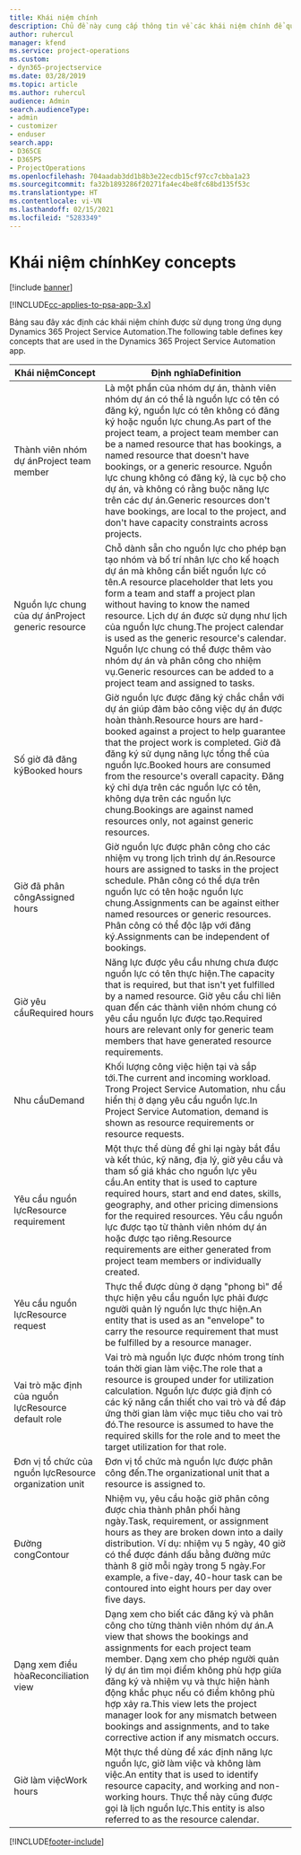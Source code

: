 ```yaml
---
title: Khái niệm chính
description: Chủ đề này cung cấp thông tin về các khái niệm chính để quản lý nguồn lực trong Project Service Automation.
author: ruhercul
manager: kfend
ms.service: project-operations
ms.custom:
- dyn365-projectservice
ms.date: 03/28/2019
ms.topic: article
ms.author: ruhercul
audience: Admin
search.audienceType:
- admin
- customizer
- enduser
search.app:
- D365CE
- D365PS
- ProjectOperations
ms.openlocfilehash: 704aadab3dd1b8b3e22ecdb15cf97cc7cbba1a23
ms.sourcegitcommit: fa32b1893286f20271fa4ec4be8fc68bd135f53c
ms.translationtype: HT
ms.contentlocale: vi-VN
ms.lasthandoff: 02/15/2021
ms.locfileid: "5283349"
---
```

# <a name="key-concepts"></a><span data-ttu-id="0f0ee-103">Khái niệm chính</span><span class="sxs-lookup"><span data-stu-id="0f0ee-103">Key concepts</span></span>

[!include [banner](../includes/psa-now-project-operations.md)]

[!INCLUDE[cc-applies-to-psa-app-3.x](../includes/cc-applies-to-psa-app-3x.md)]

<span data-ttu-id="0f0ee-104">Bảng sau đây xác định các khái niệm chính được sử dụng trong ứng dụng Dynamics 365 Project Service Automation.</span><span class="sxs-lookup"><span data-stu-id="0f0ee-104">The following table defines key concepts that are used in the Dynamics 365 Project Service Automation app.</span></span>

| <span data-ttu-id="0f0ee-105">Khái niệm</span><span class="sxs-lookup"><span data-stu-id="0f0ee-105">Concept</span></span>                    | <span data-ttu-id="0f0ee-106">Định nghĩa</span><span class="sxs-lookup"><span data-stu-id="0f0ee-106">Definition</span></span> |
|----------------------------|------------|
| <span data-ttu-id="0f0ee-107">Thành viên nhóm dự án</span><span class="sxs-lookup"><span data-stu-id="0f0ee-107">Project team member</span></span>        | <span data-ttu-id="0f0ee-108">Là một phần của nhóm dự án, thành viên nhóm dự án có thể là nguồn lực có tên có đăng ký, nguồn lực có tên không có đăng ký hoặc nguồn lực chung.</span><span class="sxs-lookup"><span data-stu-id="0f0ee-108">As part of the project team, a project team member can be a named resource that has bookings, a named resource that doesn't have bookings, or a generic resource.</span></span> <span data-ttu-id="0f0ee-109">Nguồn lực chung không có đăng ký, là cục bộ cho dự án, và không có rằng buộc năng lực trên các dự án.</span><span class="sxs-lookup"><span data-stu-id="0f0ee-109">Generic resources don't have bookings, are local to the project, and don't have capacity constraints across projects.</span></span> |
| <span data-ttu-id="0f0ee-110">Nguồn lực chung của dự án</span><span class="sxs-lookup"><span data-stu-id="0f0ee-110">Project generic resource</span></span>   | <span data-ttu-id="0f0ee-111">Chỗ dành sẵn cho nguồn lực cho phép bạn tạo nhóm và bố trí nhân lực cho kế hoạch dự án mà không cần biết nguồn lực có tên.</span><span class="sxs-lookup"><span data-stu-id="0f0ee-111">A resource placeholder that lets you form a team and staff a project plan without having to know the named resource.</span></span> <span data-ttu-id="0f0ee-112">Lịch dự án được sử dụng như lịch của nguồn lực chung.</span><span class="sxs-lookup"><span data-stu-id="0f0ee-112">The project calendar is used as the generic resource's calendar.</span></span> <span data-ttu-id="0f0ee-113">Nguồn lực chung có thể được thêm vào nhóm dự án và phân công cho nhiệm vụ.</span><span class="sxs-lookup"><span data-stu-id="0f0ee-113">Generic resources can be added to a project team and assigned to tasks.</span></span> |
| <span data-ttu-id="0f0ee-114">Số giờ đã đăng ký</span><span class="sxs-lookup"><span data-stu-id="0f0ee-114">Booked hours</span></span>               | <span data-ttu-id="0f0ee-115">Giờ nguồn lực được đăng ký chắc chắn với dự án giúp đảm bảo công việc dự án được hoàn thành.</span><span class="sxs-lookup"><span data-stu-id="0f0ee-115">Resource hours are hard-booked against a project to help guarantee that the project work is completed.</span></span> <span data-ttu-id="0f0ee-116">Giờ đã đăng ký sử dụng năng lực tổng thể của nguồn lực.</span><span class="sxs-lookup"><span data-stu-id="0f0ee-116">Booked hours are consumed from the resource's overall capacity.</span></span> <span data-ttu-id="0f0ee-117">Đăng ký chỉ dựa trên các nguồn lực có tên, không dựa trên các nguồn lực chung.</span><span class="sxs-lookup"><span data-stu-id="0f0ee-117">Bookings are against named resources only, not against generic resources.</span></span> |
| <span data-ttu-id="0f0ee-118">Giờ đã phân công</span><span class="sxs-lookup"><span data-stu-id="0f0ee-118">Assigned hours</span></span>             | <span data-ttu-id="0f0ee-119">Giờ nguồn lực được phân công cho các nhiệm vụ trong lịch trình dự án.</span><span class="sxs-lookup"><span data-stu-id="0f0ee-119">Resource hours are assigned to tasks in the project schedule.</span></span> <span data-ttu-id="0f0ee-120">Phân công có thể dựa trên nguồn lực có tên hoặc nguồn lực chung.</span><span class="sxs-lookup"><span data-stu-id="0f0ee-120">Assignments can be against either named resources or generic resources.</span></span> <span data-ttu-id="0f0ee-121">Phân công có thể độc lập với đăng ký.</span><span class="sxs-lookup"><span data-stu-id="0f0ee-121">Assignments can be independent of bookings.</span></span> |
| <span data-ttu-id="0f0ee-122">Giờ yêu cầu</span><span class="sxs-lookup"><span data-stu-id="0f0ee-122">Required hours</span></span>             | <span data-ttu-id="0f0ee-123">Năng lực được yêu cầu nhưng chưa được nguồn lực có tên thực hiện.</span><span class="sxs-lookup"><span data-stu-id="0f0ee-123">The capacity that is required, but that isn't yet fulfilled by a named resource.</span></span> <span data-ttu-id="0f0ee-124">Giờ yêu cầu chỉ liên quan đến các thành viên nhóm chung có yêu cầu nguồn lực được tạo.</span><span class="sxs-lookup"><span data-stu-id="0f0ee-124">Required hours are relevant only for generic team members that have generated resource requirements.</span></span> |
| <span data-ttu-id="0f0ee-125">Nhu cầu</span><span class="sxs-lookup"><span data-stu-id="0f0ee-125">Demand</span></span>                     | <span data-ttu-id="0f0ee-126">Khối lượng công việc hiện tại và sắp tới.</span><span class="sxs-lookup"><span data-stu-id="0f0ee-126">The current and incoming workload.</span></span> <span data-ttu-id="0f0ee-127">Trong Project Service Automation, nhu cầu hiển thị ở dạng yêu cầu nguồn lực.</span><span class="sxs-lookup"><span data-stu-id="0f0ee-127">In Project Service Automation, demand is shown as resource requirements or resource requests.</span></span> |
| <span data-ttu-id="0f0ee-128">Yêu cầu nguồn lực</span><span class="sxs-lookup"><span data-stu-id="0f0ee-128">Resource requirement</span></span>       | <span data-ttu-id="0f0ee-129">Một thực thể dùng để ghi lại ngày bắt đầu và kết thúc, kỹ năng, địa lý, giờ yêu cầu và tham số giá khác cho nguồn lực yêu cầu.</span><span class="sxs-lookup"><span data-stu-id="0f0ee-129">An entity that is used to capture required hours, start and end dates, skills, geography, and other pricing dimensions for the required resources.</span></span> <span data-ttu-id="0f0ee-130">Yêu cầu nguồn lực được tạo từ thành viên nhóm dự án hoặc được tạo riêng.</span><span class="sxs-lookup"><span data-stu-id="0f0ee-130">Resource requirements are either generated from project team members or individually created.</span></span> |
| <span data-ttu-id="0f0ee-131">Yêu cầu nguồn lực</span><span class="sxs-lookup"><span data-stu-id="0f0ee-131">Resource request</span></span>           | <span data-ttu-id="0f0ee-132">Thực thể được dùng ở dạng "phong bì" để thực hiện yêu cầu nguồn lực phải được người quản lý nguồn lực thực hiện.</span><span class="sxs-lookup"><span data-stu-id="0f0ee-132">An entity that is used as an "envelope" to carry the resource requirement that must be fulfilled by a resource manager.</span></span> |
| <span data-ttu-id="0f0ee-133">Vai trò mặc định của nguồn lực</span><span class="sxs-lookup"><span data-stu-id="0f0ee-133">Resource default role</span></span>      | <span data-ttu-id="0f0ee-134">Vai trò mà nguồn lực được nhóm trong tính toán thời gian làm việc.</span><span class="sxs-lookup"><span data-stu-id="0f0ee-134">The role that a resource is grouped under for utilization calculation.</span></span> <span data-ttu-id="0f0ee-135">Nguồn lực được giả định có các kỹ năng cần thiết cho vai trò và để đáp ứng thời gian làm việc mục tiêu cho vai trò đó.</span><span class="sxs-lookup"><span data-stu-id="0f0ee-135">The resource is assumed to have the required skills for the role and to meet the target utilization for that role.</span></span> |
| <span data-ttu-id="0f0ee-136">Đơn vị tổ chức của nguồn lực</span><span class="sxs-lookup"><span data-stu-id="0f0ee-136">Resource organization unit</span></span> | <span data-ttu-id="0f0ee-137">Đơn vị tổ chức mà nguồn lực được phân công đến.</span><span class="sxs-lookup"><span data-stu-id="0f0ee-137">The organizational unit that a resource is assigned to.</span></span> |
| <span data-ttu-id="0f0ee-138">Đường cong</span><span class="sxs-lookup"><span data-stu-id="0f0ee-138">Contour</span></span>                    | <span data-ttu-id="0f0ee-139">Nhiệm vụ, yêu cầu hoặc giờ phân công được chia thành phân phối hàng ngày.</span><span class="sxs-lookup"><span data-stu-id="0f0ee-139">Task, requirement, or assignment hours as they are broken down into a daily distribution.</span></span> <span data-ttu-id="0f0ee-140">Ví dụ: nhiệm vụ 5 ngày, 40 giờ có thể được đánh dấu bằng đường mức thành 8 giờ mỗi ngày trong 5 ngày.</span><span class="sxs-lookup"><span data-stu-id="0f0ee-140">For example, a five-day, 40-hour task can be contoured into eight hours per day over five days.</span></span> |
| <span data-ttu-id="0f0ee-141">Dạng xem điều hòa</span><span class="sxs-lookup"><span data-stu-id="0f0ee-141">Reconciliation view</span></span>        | <span data-ttu-id="0f0ee-142">Dạng xem cho biết các đăng ký và phân công cho từng thành viên nhóm dự án.</span><span class="sxs-lookup"><span data-stu-id="0f0ee-142">A view that shows the bookings and assignments for each project team member.</span></span> <span data-ttu-id="0f0ee-143">Dạng xem cho phép người quản lý dự án tìm mọi điểm không phù hợp giữa đăng ký và nhiệm vụ và thực hiện hành động khắc phục nếu có điểm không phù hợp xảy ra.</span><span class="sxs-lookup"><span data-stu-id="0f0ee-143">This view lets the project manager look for any mismatch between bookings and assignments, and to take corrective action if any mismatch occurs.</span></span> |
| <span data-ttu-id="0f0ee-144">Giờ làm việc</span><span class="sxs-lookup"><span data-stu-id="0f0ee-144">Work hours</span></span>                 | <span data-ttu-id="0f0ee-145">Một thực thể dùng để xác định năng lực nguồn lực, giờ làm việc và không làm việc.</span><span class="sxs-lookup"><span data-stu-id="0f0ee-145">An entity that is used to identify resource capacity, and working and non-working hours.</span></span> <span data-ttu-id="0f0ee-146">Thực thể này cũng được gọi là lịch nguồn lực.</span><span class="sxs-lookup"><span data-stu-id="0f0ee-146">This entity is also referred to as the resource calendar.</span></span> |


[!INCLUDE[footer-include](../includes/footer-banner.md)]